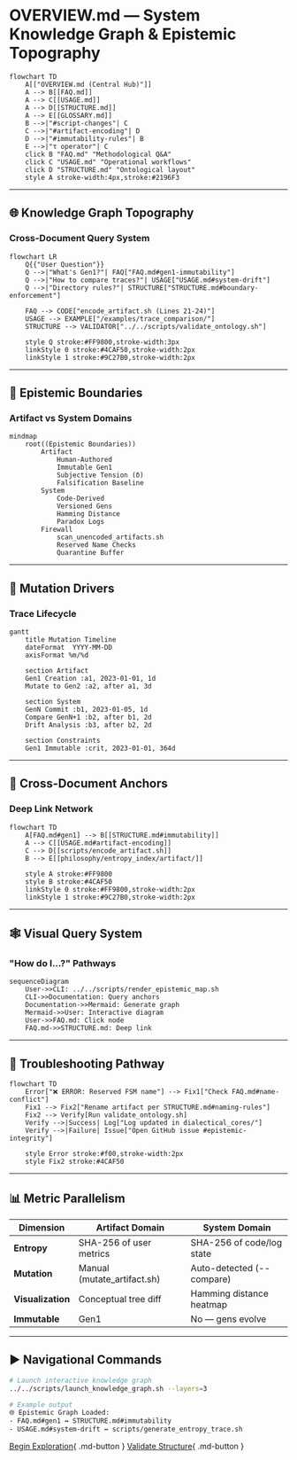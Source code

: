 # OVERVIEW.md — System Knowledge Graph & Epistemic Topography

```mermaid
flowchart TD
    A[["OVERVIEW.md (Central Hub)"]]
    A --> B[[FAQ.md]]
    A --> C[[USAGE.md]]
    A --> D[[STRUCTURE.md]]
    A --> E[[GLOSSARY.md]]
    B -->|"#script-changes"| C
    C -->|"#artifact-encoding"| D
    D -->|"#immutability-rules"| B
    E -->|"τ operator"| C
    click B "FAQ.md" "Methodological Q&A"
    click C "USAGE.md" "Operational workflows"
    click D "STRUCTURE.md" "Ontological layout"
    style A stroke-width:4px,stroke:#2196F3
```

---

## 🌐 Knowledge Graph Topography

### Cross-Document Query System
```mermaid
flowchart LR
    Q{{"User Question"}}
    Q -->|"What's Gen1?"| FAQ["FAQ.md#gen1-immutability"]
    Q -->|"How to compare traces?"| USAGE["USAGE.md#system-drift"]
    Q -->|"Directory rules?"| STRUCTURE["STRUCTURE.md#boundary-enforcement"]
    
    FAQ --> CODE["encode_artifact.sh (Lines 21-24)"]
    USAGE --> EXAMPLE["/examples/trace_comparison/"]
    STRUCTURE --> VALIDATOR["../../scripts/validate_ontology.sh"]
    
    style Q stroke:#FF9800,stroke-width:3px
    linkStyle 0 stroke:#4CAF50,stroke-width:2px
    linkStyle 1 stroke:#9C27B0,stroke-width:2px
```

---

## 🧩 Epistemic Boundaries

### Artifact vs System Domains
```mermaid
mindmap
    root((Epistemic Boundaries))
        Artifact
            Human-Authored
            Immutable Gen1
            Subjective Tension (δ)
            Falsification Baseline
        System
            Code-Derived
            Versioned Gens
            Hamming Distance
            Paradox Logs
        Firewall
            scan_unencoded_artifacts.sh
            Reserved Name Checks
            Quarantine Buffer
```

---

## 🔄 Mutation Drivers

### Trace Lifecycle
```mermaid
gantt
    title Mutation Timeline
    dateFormat  YYYY-MM-DD
    axisFormat %m/%d
    
    section Artifact
    Gen1 Creation :a1, 2023-01-01, 1d
    Mutate to Gen2 :a2, after a1, 3d
    
    section System
    GenN Commit :b1, 2023-01-05, 1d
    Compare GenN+1 :b2, after b1, 2d
    Drift Analysis :b3, after b2, 2d
    
    section Constraints
    Gen1 Immutable :crit, 2023-01-01, 364d
```

---

## 🔗 Cross-Document Anchors

### Deep Link Network
```mermaid
flowchart TD
    A[FAQ.md#gen1] --> B[[STRUCTURE.md#immutability]]
    A --> C[[USAGE.md#artifact-encoding]]
    C --> D[[scripts/encode_artifact.sh]]
    B --> E[[philosophy/entropy_index/artifact/]]
    
    style A stroke:#FF9800
    style B stroke:#4CAF50
    linkStyle 0 stroke:#FF9800,stroke-width:2px
    linkStyle 1 stroke:#9C27B0,stroke-width:2px
```

---

## 🕸️ Visual Query System

### "How do I...?" Pathways
```mermaid
sequenceDiagram
    User->>CLI: ../../scripts/render_epistemic_map.sh
    CLI->>Documentation: Query anchors
    Documentation->>Mermaid: Generate graph
    Mermaid->>User: Interactive diagram
    User->>FAQ.md: Click node
    FAQ.md->>STRUCTURE.md: Deep link
```

---

## 🚨 Troubleshooting Pathway

```mermaid
flowchart TD
    Error["❌ ERROR: Reserved FSM name"] --> Fix1["Check FAQ.md#name-conflict"]
    Fix1 --> Fix2["Rename artifact per STRUCTURE.md#naming-rules"]
    Fix2 --> Verify[Run validate_ontology.sh]
    Verify -->|Success| Log["Log updated in dialectical_cores/"]
    Verify -->|Failure| Issue["Open GitHub issue #epistemic-integrity"]
    
    style Error stroke:#f00,stroke-width:2px
    style Fix2 stroke:#4CAF50
```

---

## 📊 Metric Parallelism

| Dimension       | Artifact Domain              | System Domain                |
|-----------------|------------------------------|------------------------------|
| **Entropy**     | SHA-256 of user metrics      | SHA-256 of code/log state     |
| **Mutation**    | Manual (mutate_artifact.sh)  | Auto-detected (--compare)     |
| **Visualization**| Conceptual tree diff        | Hamming distance heatmap     |
| **Immutable**   | Gen1                        | No — gens evolve             |

---

## ▶️ Navigational Commands
```bash
# Launch interactive knowledge graph
../../scripts/launch_knowledge_graph.sh --layers=3

# Example output
🌐 Epistemic Graph Loaded:
- FAQ.md#gen1 ↔ STRUCTURE.md#immutability
- USAGE.md#system-drift ↔ scripts/generate_entropy_trace.sh
```

[Begin Exploration](FAQ.md#navigation-guide){ .md-button } 
[Validate Structure](STRUCTURE.md#boundary-enforcement){ .md-button }
